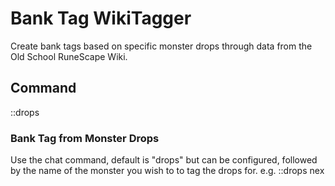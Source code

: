 # Bank Tag WikiTagger
Create bank tags based on specific monster drops through data from the Old School RuneScape Wiki. 
## Command
::drops
### Bank Tag from Monster Drops
Use the chat command, default is "drops" but can be configured, followed by the name of the monster you wish to to tag the drops for. e.g. ::drops nex
